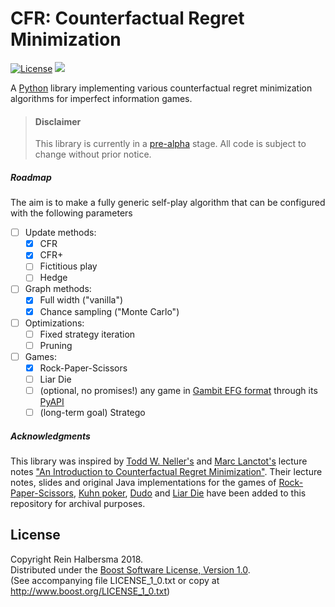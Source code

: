 CFR: Counterfactual Regret Minimization
=======================================

[![License](https://img.shields.io/badge/license-Boost-blue.svg)](https://opensource.org/licenses/BSL-1.0)
[![](https://tokei.rs/b1/github/rhalbersma/cfr)](https://github.com/rhalbersma/cfr)

A [Python](http://isocpp.org) library implementing various counterfactual regret minimization algorithms for imperfect information games.

> #### Disclaimer
> This library is currently in a [pre-alpha](https://en.wikipedia.org/wiki/Software_release_life_cycle#Pre-alpha) stage. All code is subject to change without prior notice. 

##### Roadmap

The aim is to make a fully generic self-play algorithm that can be configured with the following parameters
- [ ] Update methods:
  - [x] CFR
  - [x] CFR+
  - [ ] Fictitious play
  - [ ] Hedge
- [ ] Graph methods:
  - [x] Full width ("vanilla")
  - [x] Chance sampling ("Monte Carlo")
- [ ] Optimizations:
  - [ ] Fixed strategy iteration
  - [ ] Pruning
- [ ] Games:
  - [x] Rock-Paper-Scissors
  - [ ] Liar Die
  - [ ] (optional, no promises!) any game in [Gambit EFG format](http://www.gambit-project.org/gambit13/formats.html) through its [PyAPI](http://www.gambit-project.org/gambit13/pyapi.html)
   - [ ] (long-term goal) Stratego

##### Acknowledgments

This library was inspired by [Todd W. Neller's](http://cs.gettysburg.edu/~tneller/) and [Marc Lanctot's](http://mlanctot.info/) lecture notes ["An Introduction to Counterfactual Regret Minimization"](http://cs.gettysburg.edu/~tneller/modelai/2013/cfr/). Their lecture notes, slides and original Java implementations for the games of [Rock-Paper-Scissors](https://en.wikipedia.org/wiki/Rock%E2%80%93paper%E2%80%93scissors), [Kuhn poker](https://en.wikipedia.org/wiki/Kuhn_poker), [Dudo](https://en.wikipedia.org/wiki/Dudo) and [Liar Die](https://en.wikipedia.org/wiki/Mia_(game)) have been added to this repository for archival purposes. 

License
-------

Copyright Rein Halbersma 2018.  
Distributed under the [Boost Software License, Version 1.0](http://www.boost.org/users/license.html).  
(See accompanying file LICENSE_1_0.txt or copy at http://www.boost.org/LICENSE_1_0.txt)

